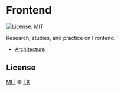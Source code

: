# Frontend

[![License: MIT](https://img.shields.io/badge/License-MIT-blue.svg)](https://opensource.org/licenses/MIT)

Research, studies, and practice on Frontend.

- [Architecture](architecture)

## License

[MIT](/LICENSE) © [TK](https://iamtk.co)
